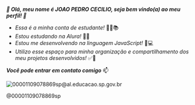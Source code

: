 ***👋 Olá, meu nome é JOAO PEDRO CECILIO, seja bem vindo(a) ao meu perfil! 👋***
- *Essa é a minha conta de estudante!* 👨‍🎓📚
- *Estou estudando na Alura!* 👩‍💻
- *Estou me desenvolvendo na linguagem JavaScript!* 👀💻
- *Utilizo esse espaço para minha organização e compartilhamento dos meu projetos desenvolvidos!* ✅💯

***Você pode entrar em contato comigo*** 📫

![00001109078869sp@al.educacao.sp.gov.br](link)

@00001109078869sp



  


<!---
Joao-PB-Cecilio/Joao-PB-Cecilio is a ✨ special ✨ repository because its `README.md` (this file) appears on your GitHub profile.
You can click the Preview link to take a look at your changes.
--->
